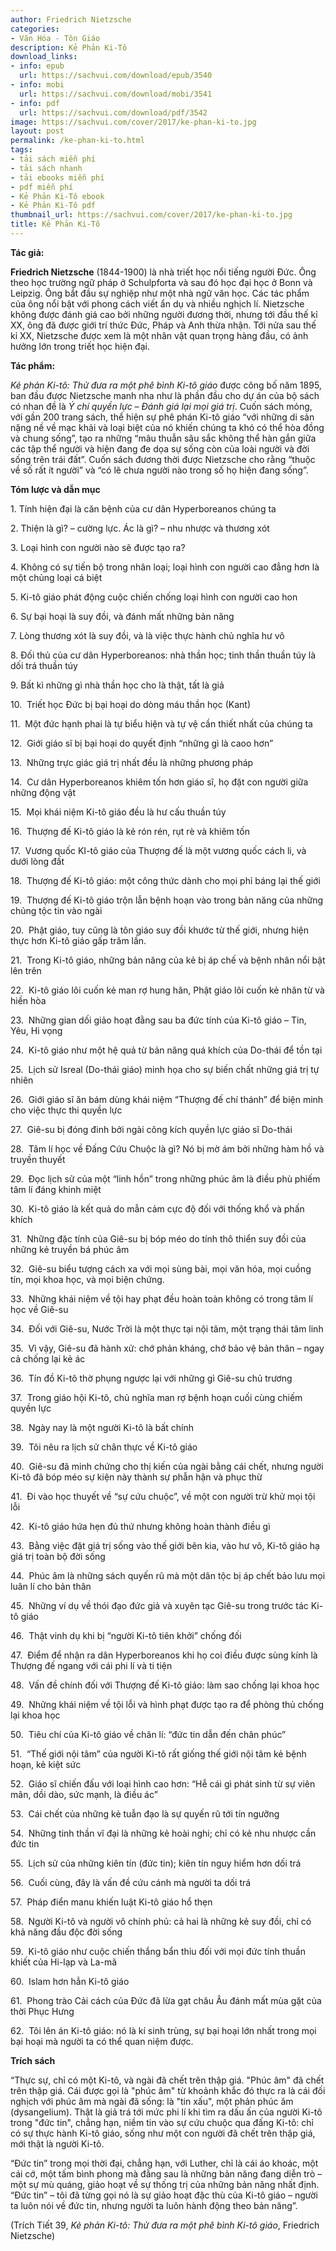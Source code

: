 ```yaml
---
author: Friedrich Nietzsche
categories:
- Văn Hóa - Tôn Giáo
description: Kẻ Phản Ki-Tô
download_links:
- info: epub
  url: https://sachvui.com/download/epub/3540
- info: mobi
  url: https://sachvui.com/download/mobi/3541
- info: pdf
  url: https://sachvui.com/download/pdf/3542
image: https://sachvui.com/cover/2017/ke-phan-ki-to.jpg
layout: post
permalink: /ke-phan-ki-to.html
tags:
- tải sách miễn phí
- tải sách nhanh
- tải ebooks miễn phí
- pdf miễn phí
- Kẻ Phản Ki-Tô ebook
- Kẻ Phản Ki-Tô pdf
thumbnail_url: https://sachvui.com/cover/2017/ke-phan-ki-to.jpg
title: Kẻ Phản Ki-Tô
---
```


 <div class="item-desc text-justify"> <p><strong>Tác giả:</strong></p><p><strong>Friedrich Nietzsche</strong> (1844-1900) là nhà triết học nổi tiếng người Đức. Ông theo học trường ngữ pháp ở Schulpforta và sau đó học đại học ở Bonn và Leipzig. Ông bắt đầu sự nghiệp như một nhà ngữ văn học. Các tác phẩm của ông nổi bật với phong cách viết ẩn dụ và nhiều nghịch lí. Nietzsche không được đánh giá cao bởi những người đương thời, nhưng tới đầu thế kỉ XX, ông đã được giới trí thức Đức, Pháp và Anh thừa nhận. Tới nửa sau thế kỉ XX, Nietzsche được xem là một nhân vật quan trọng hàng đầu, có ảnh hưởng lớn trong triết học hiện đại.</p><p><strong>Tác phẩm:</strong></p><p><em>Kẻ phản Ki-tô: Thử đưa ra một phê bình Ki-tô giáo</em> được công bố năm 1895, ban đầu được Nietzsche manh nha như là phần đầu cho dự án của bộ sách có nhan đề là <em>Ý chí quyền lực – Đánh giá lại mọi giá trị</em>. Cuốn sách mỏng, với gần 200 trang sách, thể hiện sự phê phán Ki-tô giáo “với những di sản nặng nề về mạc khải và loại biệt của nó khiến chúng ta khó có thể hòa đồng và chung sống”, tạo ra những “mâu thuẫn sâu sắc không thể hàn gắn giữa các tập thể người và hiện đang đe dọa sự sống còn của loài người và đời sống trên trái đất”. Cuốn sách đương thời được Nietzsche cho rằng “thuộc về số rất ít người” và “có lẽ chưa người nào trong số họ hiện đang sống”.</p><p><strong>Tóm lược và dẫn mục</strong></p><p>1. Tính hiện đại là căn bệnh của cư dân Hyperboreanos chúng ta</p><p>2. Thiện là gì? – cường lực. Ác là gì? – nhu nhược và thương xót</p><p>3. Loại hình con người nào sẽ được tạo ra?</p><p>4. Không có sự tiến bộ trong nhân loại; loại hình con người cao đẳng hơn là một chủng loại cá biệt</p><p>5. Ki-tô giáo phát động cuộc chiến chống loại hình con người cao hon</p><p>6. Sự bại hoại là suy đồi, và đánh mất những bản năng</p><p>7. Lòng thương xót là suy đồi, và là việc thực hành chủ nghĩa hư vô</p><p>8. Đối thủ của cư dân Hyperboreanos: nhà thần học; tinh thần thuần túy là dối trá thuần túy</p><p>9. Bất kì những gì nhà thần học cho là thật, tất là giả</p><p>10.  Triết học Đức bị bại hoại do dòng máu thần học (Kant)</p><p>11.  Một đức hạnh phai là tự biểu hiện và tự vệ cần thiết nhất của chúng ta</p><p>12.  Giới giáo sĩ bị bại hoại do quyết định “những gì là caoo hơn”</p><p>13.  Những trực giác giá trị nhất đều là những phương pháp</p><p>14.  Cư dân Hyperboreanos khiêm tốn hơn giáo sĩ, họ đặt con người giữa những động vật</p><p>15.  Mọi khái niệm Ki-tô giáo đều là hư cấu thuần túy</p><p>16.  Thượng đế Ki-tô giáo là kẻ rón rén, rụt rè và khiêm tốn</p><p>17.  Vương quốc KI-tô giáo của Thượng đế là một vương quốc cách li, và dưới lòng đất</p><p>18.  Thượng đế Ki-tô giáo: một công thức dành cho mọi phỉ báng lại thế giới</p><p>19.  Thượng đế Ki-tô giáo trộn lẫn bệnh hoạn vào trong bản năng của những chủng tộc tin vào ngài</p><p>20.  Phật giáo, tuy cũng là tôn giáo suy đồi khước từ thế giới, nhưng hiện thực hơn Ki-tô giáo gấp trăm lần.</p><p>21.  Trong Ki-tô giáo, những bản năng của kẻ bị áp chế và bệnh nhân nổi bật lên trên</p><p>22.  Ki-tô giáo lôi cuốn kẻ man rợ hung hãn, Phật giáo lôi cuốn kẻ nhân từ và hiền hòa</p><p>23.  Những gian dối giảo hoạt đằng sau ba đức tính của Ki-tô giáo – Tin, Yêu, Hi vọng</p><p>24.  Ki-tô giáo như một hệ quả từ bản năng quá khích của Do-thái để tồn tại</p><p>25.  Lịch sử Isreal (Do-thái giáo) minh họa cho sự biến chất những giá trị tự nhiên</p><p>26.  Giới giáo sĩ ăn bám dùng khái niệm “Thượng đế chí thánh” để biện minh cho việc thực thi quyền lực</p><p>27.  Giê-su bị đóng đinh bởi ngài công kích quyền lực giáo sĩ Do-thái</p><p>28.  Tâm lí học về Đấng Cứu Chuộc là gì? Nó bị mờ ám bởi những hàm hồ và truyền thuyết</p><p>29.  Đọc lịch sử của một “linh hồn” trong những phúc âm là điều phù phiếm tâm lí đáng khinh miệt</p><p>30.  Ki-tô giáo là kết quả do mẫn cảm cực độ đối với thống khổ và phấn khích</p><p>31.  Những đặc tính của Giê-su bị bóp méo do tính thô thiển suy đồi của những kẻ truyền bá phúc âm</p><p>32.  Giê-su biểu tượng cách xa với mọi sùng bài, mọi văn hóa, mọi cuồng tín, mọi khoa học, và mọi biện chứng.</p><p>33.  Những khái niệm về tội hay phạt đều hoàn toàn không có trong tâm lí học về Giê-su</p><p>34.  Đối với Giê-su, Nước Trời là một thực tại nội tâm, một trạng thái tâm linh</p><p>35.  Vì vậy, Giê-su đã hành xử: chớ phản kháng, chớ bảo vệ bản thân – ngay cả chống lại kẻ ác</p><p>36.  Tín đồ Ki-tô thờ phụng ngược lại với những gì Giê-su chủ trương</p><p>37.  Trong giáo hội Ki-tô, chủ nghĩa man rợ bệnh hoạn cuối cùng chiếm quyền lực</p><p>38.  Ngày nay là một người Ki-tô là bất chính</p><p>39.  Tôi nêu ra lịch sử chân thực về Ki-tô giáo</p><p>40.  Giê-su đã minh chứng cho thị kiến của ngài bằng cái chết, nhưng người Ki-tô đã bóp méo sự kiện này thành sự phẫn hận và phục thừ</p><p>41.  Đi vào học thuyết về “sự cứu chuộc”, về một con người trừ khử mọi tội lỗi</p><p>42.  Ki-tô giáo hứa hẹn đủ thứ nhưng không hoàn thành điều gì</p><p>43.  Bằng việc đặt giá trị sống vào thế giới bên kia, vào hư vô, Ki-tô giáo hạ giá trị toàn bộ đời sống</p><p>44.  Phúc âm là những sách quyến rũ mà một dân tộc bị áp chết bảo lưu mọi luân lí cho bản thân</p><p>45.  Những ví dụ về thói đạo đức giả và xuyên tạc Giê-su trong trước tác Ki-tô giáo</p><p>46.  Thật vinh dụ khi bị “người Ki-tô tiên khởi” chống đối</p><p>47.  Điểm để nhận ra dân Hyperboreanos khi họ coi điều được sùng kính là Thượng đế ngang với cái phi lí và ti tiện</p><p>48.  Vấn đề chính đối với Thượng đế Ki-tô giáo: làm sao chống lại khoa học</p><p>49.  Những khái niệm về tội lỗi và hình phạt được tạo ra để phòng thủ chống lại khoa học</p><p>50.  Tiêu chí của Ki-tô giáo về chân lí: “đức tin dẫn đến chân phúc”</p><p>51.  “Thế giới nội tâm” của người Ki-tô rất giống thế giới nội tâm kẻ bệnh hoạn, kẻ kiệt sức</p><p>52.  Giáo sĩ chiến đấu với loại hình cao hơn: “Hễ cái gì phát sinh từ sự viên mãn, dồi dào, sức mạnh, là điều ác”</p><p>53.  Cái chết của những kẻ tuẫn đạo là sự quyến rũ tới tín ngưỡng</p><p>54.  Những tinh thần vĩ đại là những kẻ hoài nghi; chỉ có kẻ nhu nhược cần đức tin</p><p>55.  Lịch sử của những kiên tín (đức tin); kiên tín nguy hiểm hơn dối trá</p><p>56.  Cuối cùng, đây là vấn đề cứu cánh mà người ta dối trá</p><p>57.  Pháp điển manu khiến luật Ki-tô giáo hổ thẹn</p><p>58.  Người Ki-tô và người vô chính phủ: cả hai là những kẻ suy đồi, chỉ có khả năng đầu độc đời sống</p><p>59.  Ki-tô giáo như cuộc chiến thắng bẩn thỉu đối với mọi đức tính thuần khiết của Hi-lạp và La-mã</p><p>60.  Islam hơn hẳn Ki-tô giáo</p><p>61.  Phong trào Cải cách của Đức đã lừa gạt châu Âu đánh mất mùa gặt của thời Phục Hưng</p><p>62.  Tôi lên án Ki-tô giáo: nó là kí sinh trùng, sự bại hoại lớn nhất trong mọi bại hoại mà người ta có thể quan niệm được. </p><p><strong>Trích sách</strong></p><p>“Thực sự, chỉ có một Ki-tô, và ngài đã chết trên thập giá. "Phúc âm" đã chết trên thập giá. Cái được gọi là "phúc âm" từ khoảnh khắc đó thực ra là cái đối nghịch với phúc âm mà ngài đã sống: là "tin xấu", một phản phúc âm (dysangelium). Thật là giả trá tới mức phi lí khi tìm ra dấu ấn của người Ki-tô trong "đức tin", chẳng hạn, niềm tin vào sự cứu chuộc qua đấng Ki-tô: chỉ có sự thực hành Ki-tô giáo, sống như một con người đã chết trên thập giá, mới thật là người Ki-tô.</p><p>“Đức tin” trong mọi thời đại, chẳng hạn, với Luther, chỉ là cái áo khoác, một cái cớ, một tấm bình phong mà đằng sau là những bản năng đang diễn trò – một sự mù quáng, giảo hoạt về sự thống trị của những bản năng nhất định. “Đức tin” – tôi đã từng gọi nó là sự giảo hoạt đặc thù của Ki-tô giáo – người ta luôn nói về đức tin, nhưng người ta luôn hành động theo bản năng”.</p><p>(Trích Tiết 39, <em>Kẻ phản Ki-tô: Thử đưa ra một phê bình Ki-tô giáo</em>, Friedrich Nietzsche)</p> </div>